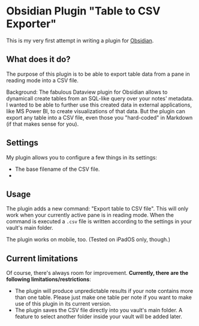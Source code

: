 # Obsidian Plugin "Table to CSV Exporter"

This is my very first attempt in writing a plugin for [Obsidian](https://obsidian.md).

## What does it do?

The purpose of this plugin is to be able to export table data from a pane in reading mode into a CSV file.

Background: The fabulous Dataview plugin for Obsidian allows to dynamicall create tables from an SQL-like query over your notes' metadata.
I wanted to be able to further use this created data in external applications, like MS Power BI, to create visualizations of that data.
But the plugin can export any table into a CSV file, even those you "hard-coded" in Markdown (if that makes sense for you).

## Settings

My plugin allows you to configure a few things in its settings:

* The base filename of the CSV file.
*  

## Usage

The plugin adds a new command: "Export table to CSV file". This will only work when your currently active pane is in reading mode. When the command is executed a `.csv` file is written according to the settings in your vault's main folder.

The plugin works on mobile, too. (Tested on iPadOS only, though.)

## Current limitations

Of course, there's always room for improvement. **Currently, there are the following limitations/restrictions**:

* The plugin will produce unpredictable results if your note contains more than one table. Please just make one table per note if you want to make use of this plugin in its current version.
* The plugin saves the CSV file directly into you vault's main folder. A feature to select another folder inside your vault will be added later.

